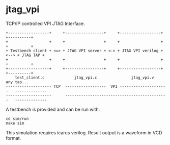jtag_vpi
========

TCP/IP controlled VPI JTAG Interface.

    +------------------+     +-----------------+     +------------------+      +----------+
    +                  +     +                 +     +                  +      +          +
    + Testbench client + <=> + JTAG VPI server + <-> + JTAG VPI verilog + <--> + JTAG TAP +
    +                  +     +                 +     +                  +      +          +
    +------------------+     +-----------------+     +------------------+      +----------+
        test_client.c             jtag_vpi.c               jtag_vpi.v             any tap...
    -------------------- TCP  ------------------  VPI ---------------------   --------------
    --------------------      ---------------------------------------------   --------------

A testbench is provided and can be run with:

    cd sim/run
    make sim

This simulation requires icarus verilog.
Result output is a waveform in VCD format.
